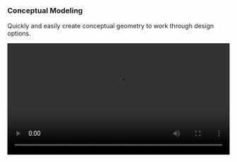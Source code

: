 ### Conceptual Modeling

Quickly and easily create conceptual geometry to work through design options. 


<video width="100%" controls>
  <source src="Videos/Concept Geometry.mp4" type="video/mp4">
</video>


